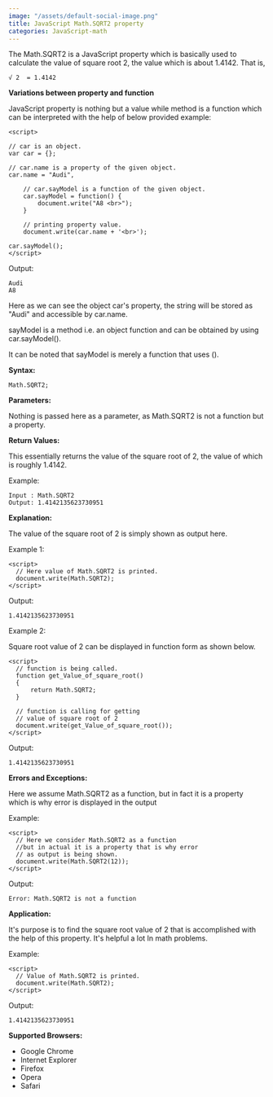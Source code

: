 ```yaml
---
image: "/assets/default-social-image.png"
title: JavaScript Math.SQRT2 property
categories: JavaScript-math
---
```


The Math.SQRT2 is a JavaScript property which is basically used to calculate the value of square root 2, the value which is about 1.4142. That is,

`√ 2  = 1.4142`

**Variations between property and function**

JavaScript property is nothing but a value while method is a function which can be interpreted with the help of below provided example:

```
<script>  
  
// car is an object.  
var car = {};  
  
// car.name is a property of the given object.  
car.name = "Audi",  
  
    // car.sayModel is a function of the given object.  
    car.sayModel = function() {  
        document.write("A8 <br>");  
    }  
                  
    // printing property value.  
    document.write(car.name + '<br>');  
                  
car.sayModel();      
</script>  
```

Output:

```
Audi
A8
```

Here as we can see the object car's property, the string will be stored as "Audi" and accessible by car.name.

sayModel is a method i.e. an object function and can be obtained by using car.sayModel().

It can be noted that sayModel is merely a function that uses ().

**Syntax:**

`Math.SQRT2;`

**Parameters:**

Nothing is passed here as a parameter, as Math.SQRT2 is not a function but a property.

**Return Values:**

This essentially returns the value of the square root of 2, the value of which is roughly 1.4142.

Example:

```
Input : Math.SQRT2
Output: 1.4142135623730951
```

**Explanation:**

The value of the square root of 2 is simply shown as output here.

Example 1:

```
<script> 
  // Here value of Math.SQRT2 is printed. 
  document.write(Math.SQRT2); 
</script> 
```

Output:

`1.4142135623730951`

Example 2:

Square root value of 2 can be displayed in function form as shown below.

```
<script> 
  // function is being called. 
  function get_Value_of_square_root() 
  { 
      return Math.SQRT2; 
  } 
  
  // function is calling for getting 
  // value of square root of 2 
  document.write(get_Value_of_square_root()); 
</script> 
```

Output:

`1.4142135623730951`

**Errors and Exceptions:**

Here we assume Math.SQRT2 as a function, but in fact it is a property which is why error is displayed in the output

Example:

```
<script> 
  // Here we consider Math.SQRT2 as a function  
  //but in actual it is a property that is why error 
  // as output is being shown. 
  document.write(Math.SQRT2(12)); 
</script> 
```

Output:

`Error: Math.SQRT2 is not a function`

**Application:**

It's purpose is to find the square root value of 2 that is accomplished with the help of this property. It's helpful a lot In math problems.

Example:

```
<script> 
  // Value of Math.SQRT2 is printed. 
  document.write(Math.SQRT2); 
</script> 
```

Output:

`1.4142135623730951`

**Supported Browsers:**

* Google Chrome
* Internet Explorer
* Firefox
* Opera
* Safari